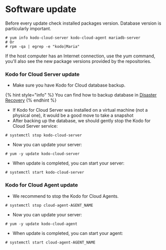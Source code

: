 # Software update

Before every update check installed packages version. Database version is particularly important.

```text
# yum info kodo-cloud-server kodo-cloud-agent mariadb-server
# Or
# rpm -qa | egrep -e "kodo|Maria"
```

If the host computer has an Internet connection, use the yum command, you'll also see the new package versions provided by the repositories.

### Kodo for Cloud Server update

* Make sure you have Kodo for Cloud database backup.

{% hint style="info" %}
You can find how to backup database in [Disaster Recovery](https://storware.gitbook.io/kodo-for-cloud-office365/administration/kodo-organization-admin-guide/settings/disaster-recovery)
{% endhint %}

* If Kodo for Cloud Server was installed on a virtual machine \(not a physical one\), it would be a good move to take a snapshot
* After backing up the database, we should gently stop the Kodo for Cloud Server service:

```text
# systemctl stop kodo-cloud-server
```

* Now you can update your server:

```text
# yum -y update kodo-cloud-server
```

* When update is completed, you can start your server:

```text
# systemctl start kodo-cloud-server
```

### Kodo for Cloud Agent update

* We recommend to stop the Kodo for Cloud Agents.

```text
# systemctl stop cloud-agent-AGENT_NAME
```

* Now you can update your server:

```text
# yum -y update kodo-cloud-agent
```

* When update is completed, you can start your agent:

```text
# systemctl start cloud-agent-AGENT_NAME
```



